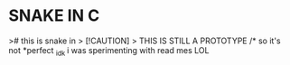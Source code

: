 <h1> SNAKE IN C</h1>
<p1>># this is snake in > [!CAUTION]
> THIS IS STILL A PROTOTYPE
/* so it's not *perfect 
<sub> idk </sub> </p1>
i was sperimenting with read mes LOL
